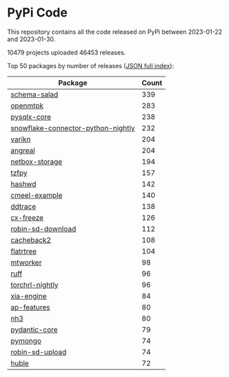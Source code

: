 # PyPi Code

This repository contains all the code released on PyPi between 2023-01-22 and 2023-01-30.

10479 projects uploaded 46453 releases. 

Top 50 packages by number of releases ([JSON full index](./index.json)):

| Package   | Count |
|-----------|-------|
| [schema-salad](https://github.com/pypi-data/pypi-code-148/tree/import/schema-salad) | 339 |
| [openmtpk](https://github.com/pypi-data/pypi-code-148/tree/import/openmtpk) | 283 |
| [pysqlx-core](https://github.com/pypi-data/pypi-code-148/tree/import/pysqlx-core) | 238 |
| [snowflake-connector-python-nightly](https://github.com/pypi-data/pypi-code-148/tree/import/snowflake-connector-python-nightly) | 232 |
| [varikn](https://github.com/pypi-data/pypi-code-148/tree/import/varikn) | 204 |
| [angreal](https://github.com/pypi-data/pypi-code-148/tree/import/angreal) | 204 |
| [netbox-storage](https://github.com/pypi-data/pypi-code-148/tree/import/netbox-storage) | 194 |
| [tzfpy](https://github.com/pypi-data/pypi-code-148/tree/import/tzfpy) | 157 |
| [hashwd](https://github.com/pypi-data/pypi-code-148/tree/import/hashwd) | 142 |
| [cmeel-example](https://github.com/pypi-data/pypi-code-148/tree/import/cmeel-example) | 140 |
| [ddtrace](https://github.com/pypi-data/pypi-code-148/tree/import/ddtrace) | 138 |
| [cx-freeze](https://github.com/pypi-data/pypi-code-148/tree/import/cx-freeze) | 126 |
| [robin-sd-download](https://github.com/pypi-data/pypi-code-148/tree/import/robin-sd-download) | 112 |
| [cacheback2](https://github.com/pypi-data/pypi-code-148/tree/import/cacheback2) | 108 |
| [flatrtree](https://github.com/pypi-data/pypi-code-148/tree/import/flatrtree) | 104 |
| [mtworker](https://github.com/pypi-data/pypi-code-148/tree/import/mtworker) | 98 |
| [ruff](https://github.com/pypi-data/pypi-code-148/tree/import/ruff) | 96 |
| [torchrl-nightly](https://github.com/pypi-data/pypi-code-148/tree/import/torchrl-nightly) | 96 |
| [xia-engine](https://github.com/pypi-data/pypi-code-148/tree/import/xia-engine) | 84 |
| [ap-features](https://github.com/pypi-data/pypi-code-148/tree/import/ap-features) | 80 |
| [nh3](https://github.com/pypi-data/pypi-code-148/tree/import/nh3) | 80 |
| [pydantic-core](https://github.com/pypi-data/pypi-code-148/tree/import/pydantic-core) | 79 |
| [pymongo](https://github.com/pypi-data/pypi-code-148/tree/import/pymongo) | 74 |
| [robin-sd-upload](https://github.com/pypi-data/pypi-code-148/tree/import/robin-sd-upload) | 74 |
| [huble](https://github.com/pypi-data/pypi-code-148/tree/import/huble) | 72 |

